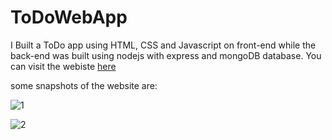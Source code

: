 # ToDoWebApp
I Built a ToDo app using HTML, CSS and Javascript on front-end while the back-end was built using nodejs with express and mongoDB database. You can visit the webiste [here](https://todo-karthikey.herokuapp.com/)

some snapshots of the website are:

![1](https://user-images.githubusercontent.com/66271249/102231317-daa35d80-3f13-11eb-83b4-2dc018b50cee.PNG)

![2](https://user-images.githubusercontent.com/66271249/102231321-db3bf400-3f13-11eb-80a7-7e6e01df57d3.PNG)
